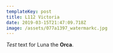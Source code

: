 ```yaml
---
templateKey: post
title: L112 Victoria
date: 2019-03-15T21:47:09.718Z
image: /assets/077a1397_watermarkc.jpg
---
```


_Test_ text for Luna the **Orca**.
